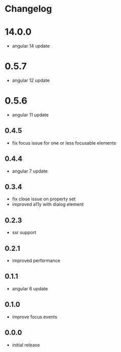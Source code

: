 # Changelog

# 14.0.0
- angular 14 update

# 0.5.7
- angular 12 update

# 0.5.6
- angular 11 update

## 0.4.5
- fix focus issue for one or less focusable elements

## 0.4.4
- angular 7 update

## 0.3.4
- fix close issue on property set
- improved a11y with dialog element

## 0.2.3
- ssr support

## 0.2.1
- improved performance

## 0.1.1
- angular 6 update

## 0.1.0
- improve focus events

## 0.0.0
- initial release